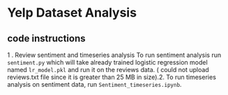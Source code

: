 # Yelp Dataset Analysis

## code instructions 
1 . Review sentiment and timeseries analysis 
To run sentiment analysis run `sentiment.py` which will take already trained logistic regression model named `lr_model.pkl` and run it on the reviews data. ( could not upload reviews.txt file since it is greater than 25 MB in size).2. To run timeseries analysis on sentiment data, run `Sentiment_timeseries.ipynb`.
